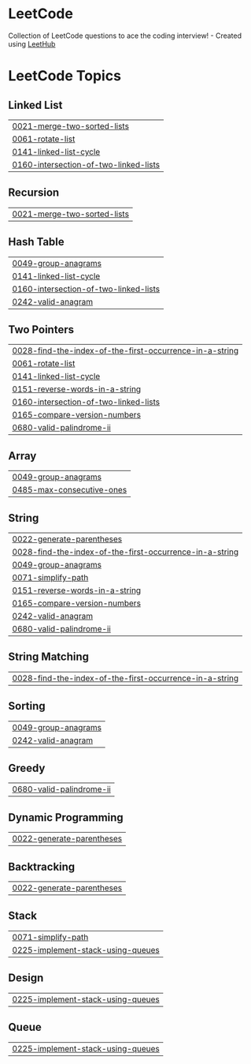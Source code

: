 # LeetCode
Collection of LeetCode questions to ace the coding interview! - Created using [LeetHub](https://github.com/QasimWani/LeetHub)

<!---LeetCode Topics Start-->
# LeetCode Topics
## Linked List
|  |
| ------- |
| [0021-merge-two-sorted-lists](https://github.com/nalini-ajwani/LeetCode/tree/master/0021-merge-two-sorted-lists) |
| [0061-rotate-list](https://github.com/nalini-ajwani/LeetCode/tree/master/0061-rotate-list) |
| [0141-linked-list-cycle](https://github.com/nalini-ajwani/LeetCode/tree/master/0141-linked-list-cycle) |
| [0160-intersection-of-two-linked-lists](https://github.com/nalini-ajwani/LeetCode/tree/master/0160-intersection-of-two-linked-lists) |
## Recursion
|  |
| ------- |
| [0021-merge-two-sorted-lists](https://github.com/nalini-ajwani/LeetCode/tree/master/0021-merge-two-sorted-lists) |
## Hash Table
|  |
| ------- |
| [0049-group-anagrams](https://github.com/nalini-ajwani/LeetCode/tree/master/0049-group-anagrams) |
| [0141-linked-list-cycle](https://github.com/nalini-ajwani/LeetCode/tree/master/0141-linked-list-cycle) |
| [0160-intersection-of-two-linked-lists](https://github.com/nalini-ajwani/LeetCode/tree/master/0160-intersection-of-two-linked-lists) |
| [0242-valid-anagram](https://github.com/nalini-ajwani/LeetCode/tree/master/0242-valid-anagram) |
## Two Pointers
|  |
| ------- |
| [0028-find-the-index-of-the-first-occurrence-in-a-string](https://github.com/nalini-ajwani/LeetCode/tree/master/0028-find-the-index-of-the-first-occurrence-in-a-string) |
| [0061-rotate-list](https://github.com/nalini-ajwani/LeetCode/tree/master/0061-rotate-list) |
| [0141-linked-list-cycle](https://github.com/nalini-ajwani/LeetCode/tree/master/0141-linked-list-cycle) |
| [0151-reverse-words-in-a-string](https://github.com/nalini-ajwani/LeetCode/tree/master/0151-reverse-words-in-a-string) |
| [0160-intersection-of-two-linked-lists](https://github.com/nalini-ajwani/LeetCode/tree/master/0160-intersection-of-two-linked-lists) |
| [0165-compare-version-numbers](https://github.com/nalini-ajwani/LeetCode/tree/master/0165-compare-version-numbers) |
| [0680-valid-palindrome-ii](https://github.com/nalini-ajwani/LeetCode/tree/master/0680-valid-palindrome-ii) |
## Array
|  |
| ------- |
| [0049-group-anagrams](https://github.com/nalini-ajwani/LeetCode/tree/master/0049-group-anagrams) |
| [0485-max-consecutive-ones](https://github.com/nalini-ajwani/LeetCode/tree/master/0485-max-consecutive-ones) |
## String
|  |
| ------- |
| [0022-generate-parentheses](https://github.com/nalini-ajwani/LeetCode/tree/master/0022-generate-parentheses) |
| [0028-find-the-index-of-the-first-occurrence-in-a-string](https://github.com/nalini-ajwani/LeetCode/tree/master/0028-find-the-index-of-the-first-occurrence-in-a-string) |
| [0049-group-anagrams](https://github.com/nalini-ajwani/LeetCode/tree/master/0049-group-anagrams) |
| [0071-simplify-path](https://github.com/nalini-ajwani/LeetCode/tree/master/0071-simplify-path) |
| [0151-reverse-words-in-a-string](https://github.com/nalini-ajwani/LeetCode/tree/master/0151-reverse-words-in-a-string) |
| [0165-compare-version-numbers](https://github.com/nalini-ajwani/LeetCode/tree/master/0165-compare-version-numbers) |
| [0242-valid-anagram](https://github.com/nalini-ajwani/LeetCode/tree/master/0242-valid-anagram) |
| [0680-valid-palindrome-ii](https://github.com/nalini-ajwani/LeetCode/tree/master/0680-valid-palindrome-ii) |
## String Matching
|  |
| ------- |
| [0028-find-the-index-of-the-first-occurrence-in-a-string](https://github.com/nalini-ajwani/LeetCode/tree/master/0028-find-the-index-of-the-first-occurrence-in-a-string) |
## Sorting
|  |
| ------- |
| [0049-group-anagrams](https://github.com/nalini-ajwani/LeetCode/tree/master/0049-group-anagrams) |
| [0242-valid-anagram](https://github.com/nalini-ajwani/LeetCode/tree/master/0242-valid-anagram) |
## Greedy
|  |
| ------- |
| [0680-valid-palindrome-ii](https://github.com/nalini-ajwani/LeetCode/tree/master/0680-valid-palindrome-ii) |
## Dynamic Programming
|  |
| ------- |
| [0022-generate-parentheses](https://github.com/nalini-ajwani/LeetCode/tree/master/0022-generate-parentheses) |
## Backtracking
|  |
| ------- |
| [0022-generate-parentheses](https://github.com/nalini-ajwani/LeetCode/tree/master/0022-generate-parentheses) |
## Stack
|  |
| ------- |
| [0071-simplify-path](https://github.com/nalini-ajwani/LeetCode/tree/master/0071-simplify-path) |
| [0225-implement-stack-using-queues](https://github.com/nalini-ajwani/LeetCode/tree/master/0225-implement-stack-using-queues) |
## Design
|  |
| ------- |
| [0225-implement-stack-using-queues](https://github.com/nalini-ajwani/LeetCode/tree/master/0225-implement-stack-using-queues) |
## Queue
|  |
| ------- |
| [0225-implement-stack-using-queues](https://github.com/nalini-ajwani/LeetCode/tree/master/0225-implement-stack-using-queues) |
<!---LeetCode Topics End-->